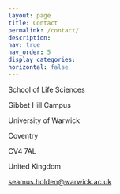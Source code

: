 ```yaml
---
layout: page
title: Contact
permalink: /contact/
description: 
nav: true
nav_order: 5
display_categories: 
horizontal: false
---
```


School of Life Sciences

Gibbet Hill Campus

University of Warwick

Coventry

CV4 7AL

United Kingdom



[seamus.holden@warwick.ac.uk](seamus.holden@warwick.ac.uk)